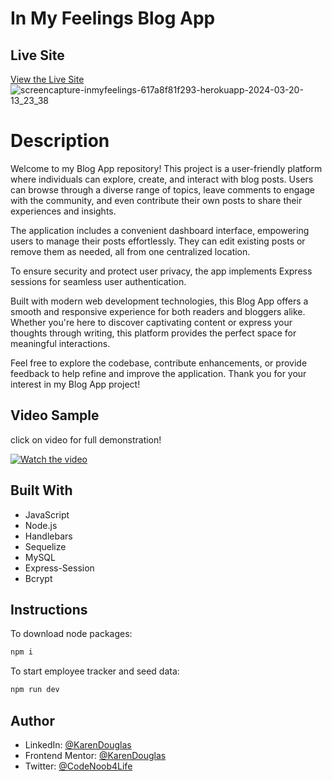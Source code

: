 # In My Feelings Blog App


## Live Site
[View the Live Site]([https://karenportfolio.netlify.app/](https://inmyfeelings-617a8f81f293.herokuapp.com/))
![screencapture-inmyfeelings-617a8f81f293-herokuapp-2024-03-20-13_23_38](https://github.com/KarenDouglas/inMyFeelings/assets/79128405/eb0b45bd-d03d-4c91-8a9f-45d9843490d1)

# Description
Welcome to my Blog App repository! This project is a user-friendly platform where individuals can explore, create, and interact with blog posts. Users can browse through a diverse range of topics, leave comments to engage with the community, and even contribute their own posts to share their experiences and insights.

The application includes a convenient dashboard interface, empowering users to manage their posts effortlessly. They can edit existing posts or remove them as needed, all from one centralized location.

To ensure security and protect user privacy, the app implements Express sessions for seamless user authentication.

Built with modern web development technologies, this Blog App offers a smooth and responsive experience for both readers and bloggers alike. Whether you're here to discover captivating content or express your thoughts through writing, this platform provides the perfect space for meaningful interactions.

Feel free to explore the codebase, contribute enhancements, or provide feedback to help refine and improve the application. Thank you for your interest in my Blog App project!


## Video Sample
click on video for full demonstration!

[![Watch the video](./example/employeeTracker%20CLI%20-%20Made%20with%20Clipchamp.gif)](https://youtu.be/axKSFufL-Fg)


## Built With
 - JavaScript
 - Node.js
 - Handlebars
 - Sequelize
 - MySQL
 - Express-Session
 - Bcrypt


 ## Instructions
 
 To download node packages:
```bash
npm i
```
To start employee tracker and seed data:
```bash
npm run dev
```

## Author

- LinkedIn: [@KarenDouglas](https://www.linkedin.com/in/karen-douglas-344974246/)
- Frontend Mentor: [@KarenDouglas](https://www.frontendmentor.io/profile/KarenDouglas)
- Twitter: [@CodeNoob4Life](https://twitter.com/CodeNoob4Life)
